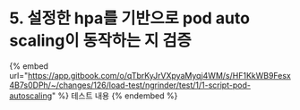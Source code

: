 # 5. 설정한 hpa를 기반으로 pod auto scaling이 동작하는 지 검증

{% embed url="https://app.gitbook.com/o/qTbrKyJrVXpyaMyqj4WM/s/HF1KkWB9Fesx4B7s0DPh/~/changes/126/load-test/ngrinder/test/1/1-script-pod-autoscaling" %}
테스트 내용
{% endembed %}
